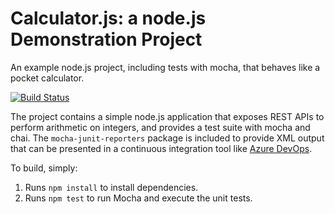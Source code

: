 Calculator.js: a node.js Demonstration Project
==============================================
An example node.js project, including tests with mocha, that behaves like
a pocket calculator.

[![Build Status](https://kadenit.visualstudio.com/Parts%20Unlimited%20Project/_apis/build/status/erwinvandijk.calculator?branchName=master)](https://kadenit.visualstudio.com/Parts%20Unlimited%20Project/_build/latest?definitionId=9&branchName=master)

The project contains a simple node.js application that exposes REST APIs
to perform arithmetic on integers, and provides a test suite with mocha
and chai.  The `mocha-junit-reporters` package is included to provide XML
output that can be presented in a continuous integration tool like
[Azure DevOps](https://azure.com/devops).

To build, simply:

1. Runs `npm install` to install dependencies.
2. Runs `npm test` to run Mocha and execute the unit tests.

